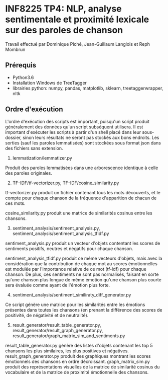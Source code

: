 # INF8225 TP4: NLP, analyse sentimentale et proximité lexicale sur des paroles de chanson

Travail effectué par Dominique Piché, Jean-Guillaum Langlois et Reph Mombrun

## Prérequis

- Python3.6
- Installation Windows de TreeTagger
- librairies python: numpy, pandas, matplotlib, sklearn, treetaggerwrapper, nltk

## Ordre d'exécution
L'ordre d'exécution des scripts est important, puisqu'un script produit généralement des données qu'un script subséquent utilisera.
Il est important d'exécuter les scripts à partir d'un shell placé dans leur sous-dossier, sinon leurs résultats ne seront pas stockés aux bons endroits.
Les sorties (sauf les paroles lemmatisées) sont stockées sous format json dans des fichiers sans extension.

1. lemmatization/lemmatizer.py

Produit des paroles lemmatisées dans une arborescence identique à celle des paroles originales.

2. TF-IDF/tf-vectorizer.py, TF-IDF/cosine_similarity.py

tf-vectorizer.py produit un fichier contenant tous les mots découverts, et le compte pour chaque chanson de la fréquence d'apparition de chacun de ces mots.

cosine_similarity.py produit une matrice de similarités cosinus entre les chansons.

3. sentiment_analysis/sentiment_analysis.py, sentiment_analysis/sentiment_analysis_tfidf.py

sentiment_analysis.py produit un vecteur d'objets contentant les scores de sentiments positifs, neutres et négatifs pour chaque chanson.

sentiment_analysis_tfidf.py produit ce même vecteurs d'objets, mais avec la considération que la contribution de chaque mot au scores émotionnelles est modulée par l'importance relative de ce mot (tf-idf) pour chaque chanson. De plus, ces sentiments ne sont pas normalisés, faisant en sorte qu'une chanson plus longue de même émotion qu'une chanson plus courte sera évaluée comme ayant de l'émotion plus forte.

4. sentiment_analysis/sentiment_similiraty_diff_generator.py

Ce script génère une matrice pour les similarités entre les émotions présentes dans toutes les chansons (en prenant la différence des scores de positivité, de négativité et de neutralité).

5. result_generator/result_table_generator.py, result_generator/result_graph_generator.py, result_generator/graph_matrix_sim_and_sentiments.py

result_table_generator.py génère des listes d'objets contenant les top 5 chansons les plus similaires, les plus positives et négatives. result_graph_generator.py produit des graphiques montrant les scores émotionnels des chansons en ordre décroissant. graph_matrix_sim.py produit des représentations visuelles de la matrice de similarité cosinus du vocabulaire et de la matrice de proximité émotionnelle des chansons.
